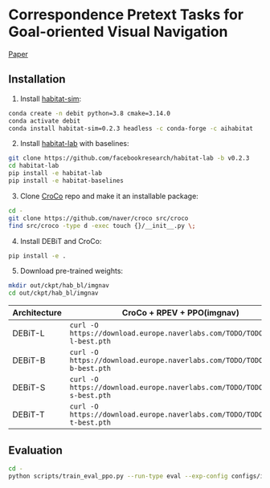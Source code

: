 # Correspondence Pretext Tasks for Goal-oriented Visual Navigation

[Paper]()

## Installation

1. Install [habitat-sim](https://github.com/facebookresearch/habitat-sim#installation):
```bash
conda create -n debit python=3.8 cmake=3.14.0
conda activate debit
conda install habitat-sim=0.2.3 headless -c conda-forge -c aihabitat
```
2. Install [habitat-lab](https://github.com/facebookresearch/habitat-lab#installation) with baselines:
```bash
git clone https://github.com/facebookresearch/habitat-lab -b v0.2.3
cd habitat-lab
pip install -e habitat-lab
pip install -e habitat-baselines
```
3. Clone [CroCo](https://github.com/naver/croco) repo and make it an installable package:
```bash
cd -
git clone https://github.com/naver/croco src/croco
find src/croco -type d -exec touch {}/__init__.py \;
```
4. Install DEBiT and CroCo:
```bash
pip install -e .
```
5. Download pre-trained weights:
```bash
mkdir out/ckpt/hab_bl/imgnav
cd out/ckpt/hab_bl/imgnav
```
| Architecture |                    CroCo + RPEV + PPO(imgnav)                              |
| ------------ | -------------------------------------------------------------------------- |
|   DEBiT-L    | `curl -O https://download.europe.naverlabs.com/TODO/TODO/debit-l-best.pth` |
|   DEBiT-B    | `curl -O https://download.europe.naverlabs.com/TODO/TODO/debit-b-best.pth` |
|   DEBiT-S    | `curl -O https://download.europe.naverlabs.com/TODO/TODO/debit-s-best.pth` |
|   DEBiT-T    | `curl -O https://download.europe.naverlabs.com/TODO/TODO/debit-t-best.pth` |


## Evaluation
```bash
cd -
python scripts/train_eval_ppo.py --run-type eval --exp-config configs/imgnav-gibson-debit.yaml
```
